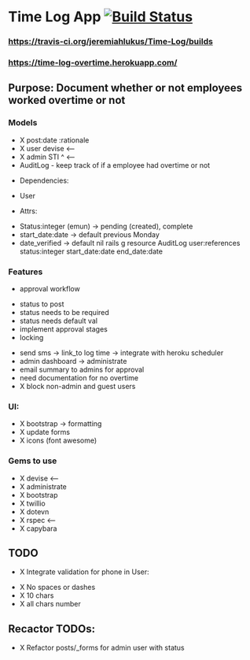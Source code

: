 # Time Log App [![Build Status](https://travis-ci.org/jeremiahlukus/Time-Log.svg?branch=master)](https://travis-ci.org/jeremiahlukus/Time-Log)

### https://travis-ci.org/jeremiahlukus/Time-Log/builds
### https://time-log-overtime.herokuapp.com/

## Purpose: Document whether or not employees worked overtime or not

### Models

- X post:date :rationale 
- X user devise   <--
- X admin  STI ^  <--
- AuditLog - keep track of if a employee had overtime or not
* Dependencies: 
- User

* Attrs:
- Status:integer (emun) -> pending (created), complete
- start_date:date -> default previous Monday
- date_verified -> default nil 
rails g resource AuditLog user:references status:integer start_date:date end_date:date


### Features 

- approval workflow
* status to post
* status needs to be required
* status needs default val
* implement approval stages
* locking 

- send sms -> link_to log time -> integrate with heroku scheduler
- admin dashboard -> administrate 
- email summary to admins for approval
- need documentation for no overtime 
- X block non-admin and guest users

### UI: 
- X bootstrap -> formatting
- X update forms
- X icons (font awesome)

### Gems to use
- X devise  <--
- X administrate 
- X bootstrap
- X twillio 
- X dotevn
- X rspec   <--
- X capybara


## TODO
- X Integrate validation for phone in User: 
* X No spaces or dashes
* X 10 chars
* X all chars number

## Recactor TODOs:
- X Refactor posts/_forms for admin user with status 
